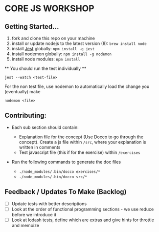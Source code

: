 # CORE JS WORKSHOP

## Getting Started...

1. fork and clone this repo on your machine
2. install or update nodejs to the latest version (8): ```brew install node```
3. install [Jest](https://facebook.github.io/jest/) globally: ```npm install -g jest```
4. install nodemon globally: ```npm install -g nodemon```
5. install node modules: ```npm install```

** You should run the test individually **

```jest --watch <test-file>```

For the non test file, use nodemon to automatically load the change you (eventually) make

```
nodemon <file>
```


## Contributing:

* Each sub section should contain: 
    * Explanation file for the concept (Use Docco to go through the concept). Create a js file within `/src`, where your explanation is written in comments
    * Test javascript file (this if for the exercise) within `/exercises`

* Run the following commands to generate the doc files
    * `./node_modules/.bin/docco exercises/*`
    * `./node_modules/.bin/docco src/*` 

    
## Feedback / Updates To Make (Backlog)

- [ ] Update tests with better descriptions
- [ ] Look at the order of functional programming sections - we use reduce before we introduce it
- [ ] Look at lodash tests, define which are extras and give hints for throttle and memoize